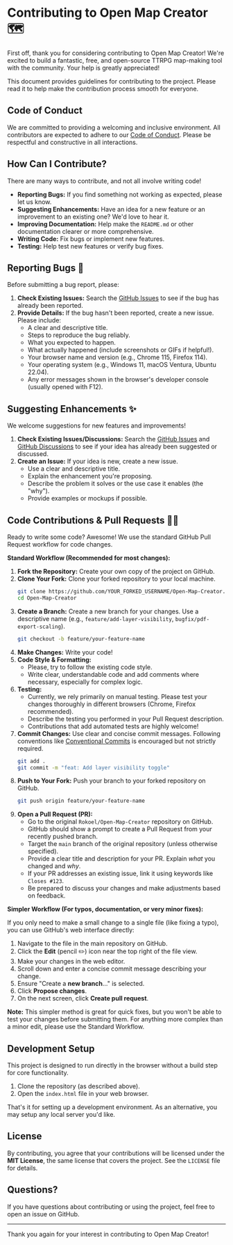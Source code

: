 # Contributing to Open Map Creator 🗺️

First off, thank you for considering contributing to Open Map Creator! We're excited to build a fantastic, free, and open-source TTRPG map-making tool with the community. Your help is greatly appreciated!

This document provides guidelines for contributing to the project. Please read it to help make the contribution process smooth for everyone.

## Code of Conduct

We are committed to providing a welcoming and inclusive environment. All contributors are expected to adhere to our [Code of Conduct](./CODE_OF_CONDUCT.MD). Please be respectful and constructive in all interactions.

## How Can I Contribute?

There are many ways to contribute, and not all involve writing code!

*   **Reporting Bugs:** If you find something not working as expected, please let us know.
*   **Suggesting Enhancements:** Have an idea for a new feature or an improvement to an existing one? We'd love to hear it.
*   **Improving Documentation:** Help make the `README.md` or other documentation clearer or more comprehensive.
*   **Writing Code:** Fix bugs or implement new features.
*   **Testing:** Help test new features or verify bug fixes.

## Reporting Bugs 🐞

Before submitting a bug report, please:

1.  **Check Existing Issues:** Search the [GitHub Issues](https://github.com/Rokoel/Open-Map-Creator/issues) to see if the bug has already been reported.
2.  **Provide Details:** If the bug hasn't been reported, create a new issue. Please include:
    *   A clear and descriptive title.
    *   Steps to reproduce the bug reliably.
    *   What you expected to happen.
    *   What actually happened (include screenshots or GIFs if helpful!).
    *   Your browser name and version (e.g., Chrome 115, Firefox 114).
    *   Your operating system (e.g., Windows 11, macOS Ventura, Ubuntu 22.04).
    *   Any error messages shown in the browser's developer console (usually opened with F12).

## Suggesting Enhancements ✨

We welcome suggestions for new features and improvements!

1.  **Check Existing Issues/Discussions:** Search the [GitHub Issues](https://github.com/Rokoel/Open-Map-Creator/issues) and [GitHub Discussions](https://github.com/Rokoel/Open-Map-Creator/discussions) to see if your idea has already been suggested or discussed.
2.  **Create an Issue:** If your idea is new, create a new issue.
    *   Use a clear and descriptive title.
    *   Explain the enhancement you're proposing.
    *   Describe the problem it solves or the use case it enables (the "why").
    *   Provide examples or mockups if possible.

## Code Contributions & Pull Requests 🧑‍💻

Ready to write some code? Awesome! We use the standard GitHub Pull Request workflow for code changes.

**Standard Workflow (Recommended for most changes):**

1.  **Fork the Repository:** Create your own copy of the project on GitHub.
2.  **Clone Your Fork:** Clone your forked repository to your local machine.
    ```bash
    git clone https://github.com/YOUR_FORKED_USERNAME/Open-Map-Creator.git
    cd Open-Map-Creator
    ```
3.  **Create a Branch:** Create a new branch for your changes. Use a descriptive name (e.g., `feature/add-layer-visibility`, `bugfix/pdf-export-scaling`).
    ```bash
    git checkout -b feature/your-feature-name
    ```
4.  **Make Changes:** Write your code!
5.  **Code Style & Formatting:**
    *   Please, try to follow the existing code style.
    *   Write clear, understandable code and add comments where necessary, especially for complex logic.
6.  **Testing:**
    *   Currently, we rely primarily on manual testing. Please test your changes thoroughly in different browsers (Chrome, Firefox recommended).
    *   Describe the testing you performed in your Pull Request description.
    *   Contributions that add automated tests are highly welcome!
7.  **Commit Changes:** Use clear and concise commit messages. Following conventions like [Conventional Commits](https://www.conventionalcommits.org/) is encouraged but not strictly required.
    ```bash
    git add .
    git commit -m "feat: Add layer visibility toggle"
    ```
8.  **Push to Your Fork:** Push your branch to your forked repository on GitHub.
    ```bash
    git push origin feature/your-feature-name
    ```
9.  **Open a Pull Request (PR):**
    *   Go to the original `Rokoel/Open-Map-Creator` repository on GitHub.
    *   GitHub should show a prompt to create a Pull Request from your recently pushed branch.
    *   Target the `main` branch of the original repository (unless otherwise specified).
    *   Provide a clear title and description for your PR. Explain *what* you changed and *why*.
    *   If your PR addresses an existing issue, link it using keywords like `Closes #123`.
    *   Be prepared to discuss your changes and make adjustments based on feedback.

**Simpler Workflow (For typos, documentation, or very minor fixes):**

If you only need to make a small change to a single file (like fixing a typo), you can use GitHub's web interface directly:

1.  Navigate to the file in the main repository on GitHub.
2.  Click the **Edit** (pencil ✏️) icon near the top right of the file view.
3.  Make your changes in the web editor.
4.  Scroll down and enter a concise commit message describing your change.
5.  Ensure "Create a **new branch**..." is selected.
6.  Click **Propose changes**.
7.  On the next screen, click **Create pull request**.

**Note:** This simpler method is great for quick fixes, but you won't be able to test your changes before submitting them. For anything more complex than a minor edit, please use the Standard Workflow.

## Development Setup

This project is designed to run directly in the browser without a build step for core functionality.

1.  Clone the repository (as described above).
2.  Open the `index.html` file in your web browser.

That's it for setting up a development environment. As an alternative, you may setup any local server you'd like.

## License

By contributing, you agree that your contributions will be licensed under the **MIT License**, the same license that covers the project. See the `LICENSE` file for details.

## Questions?

If you have questions about contributing or using the project, feel free to open an issue on GitHub.

---

Thank you again for your interest in contributing to Open Map Creator!